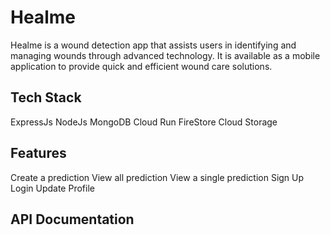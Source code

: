 # Healme

Healme is a wound detection app that assists users in identifying and managing wounds through advanced technology. It is available as a mobile application to provide quick and efficient wound care solutions.

## Tech Stack
ExpressJs
NodeJs
MongoDB
Cloud Run
FireStore
Cloud Storage

## Features
Create a prediction
View all prediction
View a single prediction
Sign Up
Login
Update Profile

## API Documentation 
